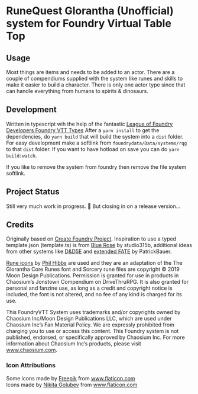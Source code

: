 # RuneQuest Glorantha (Unofficial) system for Foundry Virtual Table Top

## Usage

Most things are items and needs to be added to an actor. There are a couple of compendiums supplied
with the system like runes and skills to make it easier to build a character. There is only one actor type 
since that can handle everything from humans to spirits & dinosaurs.

## Development

Written in typescript wih the help of the fantastic [League of Foundry Developers Foundry VTT Types](https://github.com/League-of-Foundry-Developers/foundry-vtt-types)
After a `yarn install` to get the dependencies, do `yarn build` that will build the system into a `dist` folder. For easy development make a softlink from `foundrydata/Data/systems/rqg` to that `dist` folder.
If you want to have hotload on save you can do `yarn build:watch`. 

If you like to remove the system from foundry then remove the file system softlink.

## Project Status

Still very much work in progress. 🚧 But closing in on a release version...

## Credits

Originally based on [Create Foundry Project](https://www.npmjs.com/package/create-foundry-project). Inspiration to use a typed template.json (template.ts) is from [Blue Rose](https://gitlab.com/studio315b/blue-rose) by studio315b, additional ideas from other systems like [D&D5E](https://gitlab.com/foundrynet/dnd5e) and [extended FATE](https://github.com/anvil-vtt/FATEx) by PatrickBauer.

[Rune icons](https://runequest-glorantha.fandom.com/wiki/Category:Runes) by [Phil Hibbs](https://basicroleplaying.org/profile/9-philhibbs) are used and they are an adaptation of the The Glorantha Core Runes font and Sorcery rune files are copyright © 2019 Moon Design Publications. Permission is granted for use in products in Chaosium’s Jonstown Compendium on DriveThruRPG. It is also granted for personal and fanzine use, as long as a credit and copyright notice is included, the font is not altered, and no fee of any kind is charged for its use.

This FoundryVTT System uses trademarks and/or copyrights owned by Chaosium Inc/Moon Design Publications LLC, which are used under Chaosium Inc’s Fan Material Policy. We are expressly prohibited from charging you to use or access this content. This Foundry system is not published, endorsed, or specifically approved by Chaosium Inc. For more information about Chaosium Inc’s products, please visit www.chaosium.com.


### Icon Attributions
<div>Some icons made by <a href="https://www.freepik.com" title="Freepik">Freepik</a> from <a href="https://www.flaticon.com/" title="Flaticon">www.flaticon.com</a></div>
<div>Icons made by <a href="https://www.flaticon.com/authors/nikita-golubev" title="Nikita Golubev">Nikita Golubev</a> from <a href="https://www.flaticon.com/" title="Flaticon">www.flaticon.com</a></div>
